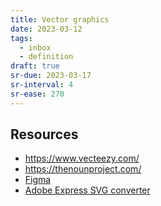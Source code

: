 ```yaml
---
title: Vector graphics
date: 2023-03-12
tags:
  - inbox
  - definition
draft: true
sr-due: 2023-03-17
sr-interval: 4
sr-ease: 270
---
```


## Resources

- https://www.vecteezy.com/
- https://thenounproject.com/
- [Figma](https://www.figma.com/)
- [Adobe Express SVG converter](https://express.adobe.com/tools/convert-to-svg)
